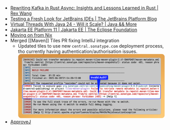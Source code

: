 - [Rewriting Kafka in Rust Async: Insights and Lessons Learned in Rust | Rex Wang](https://wangjunfei.com/2025/06/18/Rewriting-Kafka-in-Rust-Async-Insights-and-Lessons-Learned/)
- [Testing a Fresh Look for JetBrains IDEs | The JetBrains Platform Blog](https://blog.jetbrains.com/platform/2025/06/testing-a-fresh-look-for-jetbrains-ides/)
- [Virtual Threads With Java 24 - Will it Scale? | Java &amp;&amp; More](https://gaetanopiazzolla.github.io/java/2025/06/18/virtualthreads-java24.html)
- [Jakarta EE Platform 11 | Jakarta EE | The Eclipse Foundation](https://jakarta.ee/specifications/platform/11/)
- [Moving on from Nix](https://carlosbecker.com/posts/bye-nix/)
- Merged [[Maven]] Tiles PR fixing IntelliJ integration
	- Updated tiles to use new `central.sonatype.com` deployment process, tho currently having authentication/authorisation issues.
	  ![SCR-20250620-tfpp.png](../assets/SCR-20250620-tfpp_1750414822276_0.png)
- [ApproveJ](https://approvej.org)